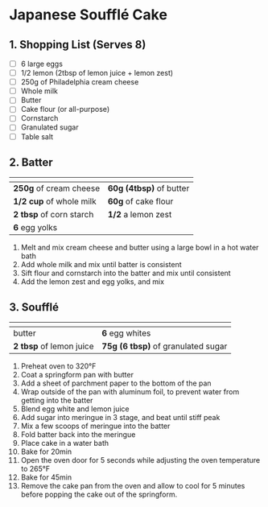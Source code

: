 # Japanese Soufflé Cake

## 1. Shopping List (Serves 8)
- [ ] 6 large eggs
- [ ] 1/2 lemon (2tbsp of lemon juice + lemon zest)
- [ ] 250g of Philadelphia cream cheese
- [ ] Whole milk
- [ ] Butter 
- [ ] Cake flour (or all-purpose)
- [ ] Cornstarch
- [ ] Granulated sugar
- [ ] Table salt

## 2. Batter
|<!-- -->|<!-- -->|
|---|---|
| **250g** of cream cheese |**60g (4tbsp)** of butter |
| **1/2 cup** of whole milk | **60g** of cake flour | 
| **2 tbsp** of corn starch | **1/2** a lemon zest | 
| **6** egg yolks | |

1. Melt and mix cream cheese and butter using a large bowl in a hot water bath
2. Add whole milk and mix until batter is consistent
3. Sift flour and cornstarch into the batter and mix until consistent
4. Add the lemon zest and egg yolks, and mix

## 3. Soufflé
|<!-- -->|<!-- -->|
|---|---|
| butter | **6** egg whites |
| **2 tbsp** of lemon juice | **75g (6 tbsp)** of granulated sugar |

1. Preheat oven to 320°F
2. Coat a springform pan with butter
3. Add a sheet of parchment paper to the bottom of the pan
4. Wrap outside of the pan with aluminum foil, to prevent water from getting into the batter
5. Blend egg white and lemon juice
6. Add sugar into meringue in 3 stage, and beat until stiff peak
7. Mix a few scoops of meringue into the batter
8. Fold batter back into the meringue
9. Place cake in a water bath
10. Bake for 20min
11. Open the oven door for 5 seconds while adjusting the oven temperature to 265°F
12. Bake for 45min
13. Remove the cake pan from the oven and allow to cool for 5 minutes before popping the cake out of the springform.